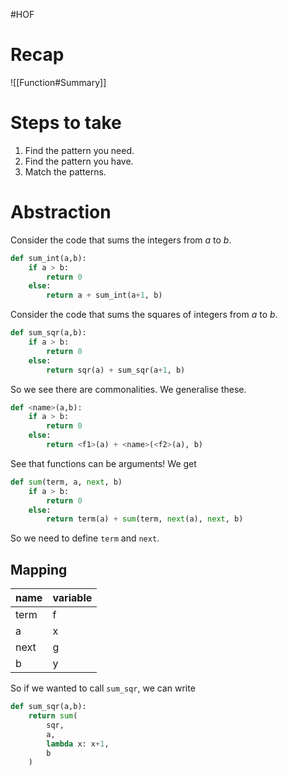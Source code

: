 #HOF
# Recap
![[Function#Summary]]
# Steps to take
1. Find the pattern you need.
2. Find the pattern you have.
3. Match the patterns.
# Abstraction
Consider the code that sums the integers from $a$ to $b$.
```python
def sum_int(a,b):
	if a > b:
		return 0
	else:
		return a + sum_int(a+1, b)
```
Consider the code that sums the squares of integers from $a$ to $b$.
```python
def sum_sqr(a,b):
	if a > b:
		return 0
	else:
		return sqr(a) + sum_sqr(a+1, b)
```
So we see there are commonalities. We generalise these.
```python
def <name>(a,b):
	if a > b:
		return 0
	else:
		return <f1>(a) + <name>(<f2>(a), b)
```
See that functions can be arguments!
We get
```python
def sum(term, a, next, b)
	if a > b:
		return 0
	else:
		return term(a) + sum(term, next(a), next, b)
```
So we need to define `term` and `next`.
## Mapping
| name | variable   |
| ---- | --- |
| term | f   |
| a    | x   |
| next | g   |
| b    | y    |
So if we wanted to call `sum_sqr`, we can write
```python
def sum_sqr(a,b):
	return sum(
		sqr,
		a,
		lambda x: x+1,
		b	
	)
```